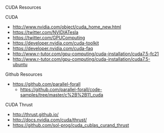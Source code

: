 CUDA Resources

CUDA
* http://www.nvidia.com/object/cuda_home_new.html
* https://twitter.com/NVIDIATesla
* https://twitter.com/GPUComputing
* https://developer.nvidia.com/cuda-toolkit
* https://developer.nvidia.com/cuda-faq
* http://www.r-tutor.com/gpu-computing/cuda-installation/cuda7.5-fc21
* http://www.r-tutor.com/gpu-computing/cuda-installation/cuda7.5-ubuntu

Github Resources
* https://github.com/parallel-forall
	* https://github.com/parallel-forall/code-samples/tree/master/c%2B%2B11_cuda

CUDA Thrust
* http://thrust.github.io/
* http://docs.nvidia.com/cuda/thrust/
* https://github.com/sol-prog/cuda_cublas_curand_thrust



